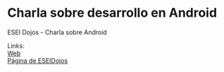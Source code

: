 Charla sobre desarrollo en Android
==================================

ESEI Dojos - Charla sobre Android

<p>Links:
<br><a href="http://baltasarq.github.io/charlaAndroid">Web</a>
<br><a href="http://www.facebook.com/ESEIdojos">Página de ESEIDojos</a>
</p>
